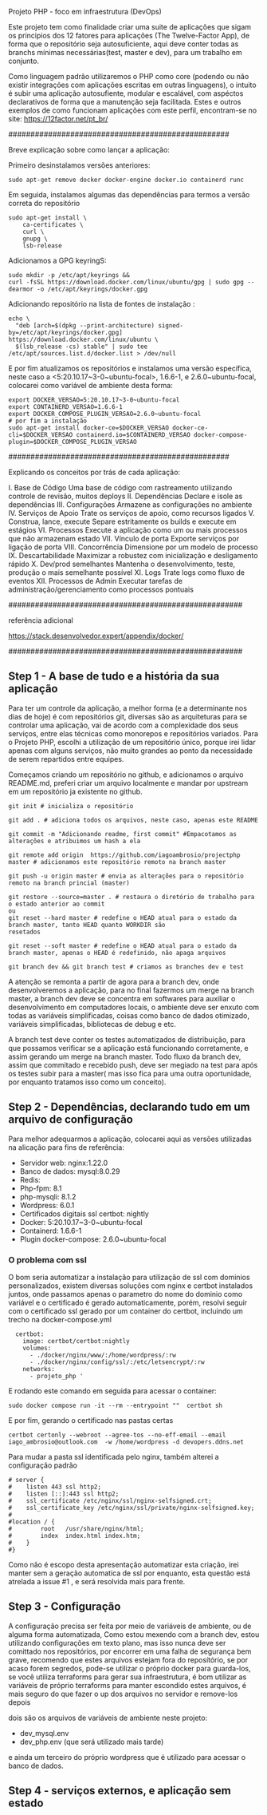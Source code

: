 Projeto PHP - foco em infraestrutura (DevOps)

Este projeto tem como finalidade criar uma suite de aplicações
que sigam os principios dos 12 fatores para aplicações 
(The Twelve-Factor App), de forma que o repositório seja autosuficiente,
aqui deve conter todas as branchs mínimas necessárias(test, master e dev),
para um trabalho em conjunto.

Como linguagem padrão utilizaremos o PHP como core (podendo ou não existir 
integrações com aplicações escritas em outras linguagens), o intuito é subir 
uma aplicação autosufiente, modular e escalável, com aspéctos declarativos 
de forma que a manutenção seja facilitada. Estes e outros exemplos de como 
funcionam aplicações com este perfil, encontram-se no site: 
https://12factor.net/pt_br/



##################################################

Breve explicação sobre como lançar a aplicação:


Primeiro desinstalamos versões anteriores:
~~~
sudo apt-get remove docker docker-engine docker.io containerd runc
~~~
Em seguida, instalamos algumas das dependências para termos a versão correta do repositório
~~~
sudo apt-get install \
    ca-certificates \
    curl \
    gnupg \
    lsb-release
~~~
Adicionamos a GPG keyringS:
~~~
sudo mkdir -p /etc/apt/keyrings &&
curl -fsSL https://download.docker.com/linux/ubuntu/gpg | sudo gpg --dearmor -o /etc/apt/keyrings/docker.gpg
~~~

Adicionando repositório na lista de fontes de instalação :
~~~
echo \
  "deb [arch=$(dpkg --print-architecture) signed-by=/etc/apt/keyrings/docker.gpg] https://download.docker.com/linux/ubuntu \
  $(lsb_release -cs) stable" | sudo tee /etc/apt/sources.list.d/docker.list > /dev/null
~~~
E por fim atualizamos os repositórios e instalamos uma versão específica, neste caso a <5:20.10.17~3-0~ubuntu-focal>, 1.6.6-1, e 2.6.0~ubuntu-focal,
colocarei como variável de ambiente desta forma:
~~~
export DOCKER_VERSAO=5:20.10.17~3-0~ubuntu-focal
export CONTAINERD_VERSAO=1.6.6-1
export DOCKER_COMPOSE_PLUGIN_VERSAO=2.6.0~ubuntu-focal
# por fim a instalação
sudo apt-get install docker-ce=$DOCKER_VERSAO docker-ce-cli=$DOCKER_VERSAO containerd.io=$CONTAINERD_VERSAO docker-compose-plugin=$DOCKER_COMPOSE_PLUGIN_VERSAO
~~~

##################################################

Explicando os conceitos por trás de cada aplicação:

I. Base de Código
Uma base de código com rastreamento utilizando controle de revisão, muitos deploys
II. Dependências
Declare e isole as dependências
III. Configurações
Armazene as configurações no ambiente
IV. Serviços de Apoio
Trate os serviços de apoio, como recursos ligados
V. Construa, lance, execute
Separe estritamente os builds e execute em estágios
VI. Processos
Execute a aplicação como um ou mais processos que não armazenam estado
VII. Vínculo de porta
Exporte serviços por ligação de porta
VIII. Concorrência
Dimensione por um modelo de processo
IX. Descartabilidade
Maximizar a robustez com inicialização e desligamento rápido
X. Dev/prod semelhantes
Mantenha o desenvolvimento, teste, produção o mais semelhante possível
XI. Logs
Trate logs como fluxo de eventos
XII. Processos de Admin
Executar tarefas de administração/gerenciamento como processos pontuais

#####################################################

referência adicional

https://stack.desenvolvedor.expert/appendix/docker/

#####################################################

## Step 1 - A base de tudo e a história da sua aplicação

Para ter um controle da aplicação, a melhor forma (e a determinante nos dias de hoje)
é com repositórios git, diversas são as arquiteturas para se controlar uma aplicação,
vai de acordo com a complexidade dos seus serviços, entre elas técnicas como monorepos
e repositórios variados. Para o Projeto PHP, escolhi a utilização de um repositório 
único, porque irei lidar apenas com alguns serviços, não muito grandes ao ponto da 
necessidade de serem repartidos entre equipes.

Começamos criando um repositório no github, e adicionamos o arquivo README.md,
preferi criar um arquivo localmente e mandar por upstream em um repositório ja existente
no github.
~~~
git init # inicializa o repositório

git add . # adiciona todos os arquivos, neste caso, apenas este README

git commit -m "Adicionando readme, first commit" #Empacotamos as alterações e atribuimos um hash a ela

git remote add origin  https://github.com/iagoambrosio/projectphp  master # adicionamos este repositório remoto na branch master

git push -u origin master # envia as alterações para o repositório remoto na branch princial (master)

git restore --source=master . # restaura o diretório de trabalho para o estado anterior ao commit
ou
git reset --hard master # redefine o HEAD atual para o estado da branch master, tanto HEAD quanto WORKDIR são 
resetados

git reset --soft master # redefine o HEAD atual para o estado da branch master, apenas o HEAD é redefinido, não apaga arquivos

git branch dev && git branch test # criamos as branches dev e test
~~~
A atenção se remonta a partir de agora para a branch dev, onde desenvolveremos a aplicação, para no final fazermos um merge na branch master, a branch dev 
deve se concentra em softwares para auxiliar o desenvolvimento em computadores locais, 
o ambiente deve ser enxuto com todas as variáveis simplificadas, 
coisas como banco de dados otimizado, variáveis simplificadas, bibliotecas de debug e etc.

A branch test deve conter os testes automatizados de distribuição, para que possamos verificar se a aplicação está funcionando corretamente, 
e assim gerando um merge na branch master. Todo fluxo da branch dev, assim que commitado e recebido push, 
deve ser megiado na test para após os testes subir para a master( mas isso fica para uma outra oportunidade, por enquanto tratamos isso como um conceito).

## Step 2 - Dependências, declarando tudo em um arquivo de configuração

Para melhor adequarmos a aplicação, colocarei aqui as versões utilizadas na alicação
para fins de referência:

 - Servidor web: nginx:1.22.0
 - Banco de dados: mysql:8.0.29
 - Redis:
 - Php-fpm: 8.1
 - php-mysqli: 8.1.2
 - Wordpress: 6.0.1
 - Certificados digitais ssl certbot: nightly
 - Docker: 5:20.10.17~3-0~ubuntu-focal
 - Containerd: 1.6.6-1
 - Plugin docker-compose: 2.6.0~ubuntu-focal

### O problema com ssl

O bom seria automatizar a instalação para utilização de ssl com dominios personalizados,
existem diversas soluções com nginx e certbot instalados juntos, onde passamos apenas o parametro do nome do dominio como variável
e o certificado é gerado automaticamente, porém, resolvi seguir com o certificado ssl gerado por um container do certbot, incluindo um trecho
na docker-compose.yml 
~~~
  certbot:
    image: certbot/certbot:nightly
    volumes:
      - ./docker/nginx/www/:/home/wordpress/:rw
      - ./docker/nginx/config/ssl/:/etc/letsencrypt/:rw
    networks:
      - projeto_php '
~~~
E rodando este comando em seguida para acessar o container:
~~~
sudo docker compose run -it --rm --entrypoint ""  certbot sh 
~~~
E por fim, gerando o certificado nas pastas certas
~~~
certbot certonly --webroot --agree-tos --no-eff-email --email iago_ambrosio@outlook.com  -w /home/wordpress -d devopers.ddns.net
~~~
Para mudar a pasta ssl identificada pelo nginx, também alterei a configuração padrão

~~~
# server {
#    listen 443 ssl http2;
#    listen [::]:443 ssl http2;
#    ssl_certificate /etc/nginx/ssl/nginx-selfsigned.crt;
#    ssl_certificate_key /etc/nginx/ssl/private/nginx-selfsigned.key;
#    
#location / {
#        root   /usr/share/nginx/html;
#        index  index.html index.htm;
#    }
#} 
~~~
Como não é escopo desta apresentação automatizar esta criação, irei manter sem a geração automatica de ssl por enquanto,
esta questão está atrelada a issue #1 , e será resolvida mais para frente.

## Step 3 - Configuração

A configuração precisa ser feita por meio de variáveis de ambiente, ou de alguma forma automatizada,
Como estou mexendo com a branch dev, estou utilizando configurações em texto plano, mas isso nunca deve ser comittado nos repositórios,
por encorrer em uma falha de segurança bem grave, recomendo que estes arquivos estejam fora do reposítório, 
se por acaso forem segredos, pode-se utilizar o próprio docker para guarda-los,
se você utiliza terraforms para gerar sua infraestrutura, é bom utilizar as variáveis de próprio terraforms para manter escondido estes arquivos,
é mais seguro do que fazer o up dos arquivos no servidor e remove-los depois

dois são os arquivos de variáveis de ambiente neste projeto:

 - dev_mysql.env 
 - dev_php.env (que será utilizado mais tarde)

e ainda um terceiro do próprio wordpress que é utilizado para acessar o banco de dados.

## Step 4 - serviços externos, e aplicação sem estado

